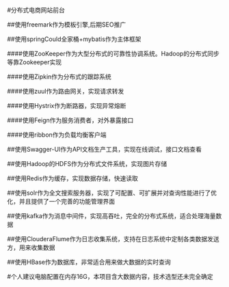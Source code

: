 #分布式电商网站前台

##使用freemark作为模板引擎,后期SEO推广

##使用springCould全家桶+mybatis作为主体框架

####使用ZooKeeper作为大型分布式的可靠性协调系统。Hadoop的分布式同步等靠Zookeeper实现

####使用Zipkin作为分布式的跟踪系统

####使用zuul作为路由网关，实现请求转发

####使用Hystrix作为断路器，实现异常熔断

####使用Feign作为服务消费者，对外暴露接口

####使用ribbon作为负载均衡客户端

##使用Swagger-UI作为API文档生产工具，实现在线调试，接口文档查看

##使用Hadoop的HDFS作为分布式文件系统，实现图片存储

##使用Redis作为缓存，实现数据存储，快速读取

##使用solr作为全文搜索服务器，实现了可配置、可扩展并对查询性能进行了优化，并且提供了一个完善的功能管理界面

##使用kafka作为消息中间件，实现高吞吐，完全的分布式系统，适合处理海量数据

##使用ClouderaFlume作为日志收集系统，支持在日志系统中定制各类数据发送方，用来收集数据

##使用HBase作为数据库，非常适合用来做大数据的实时查询

#个人建议电脑配置在内存16G，本项目含大数据内容，技术选型还未完全确定

